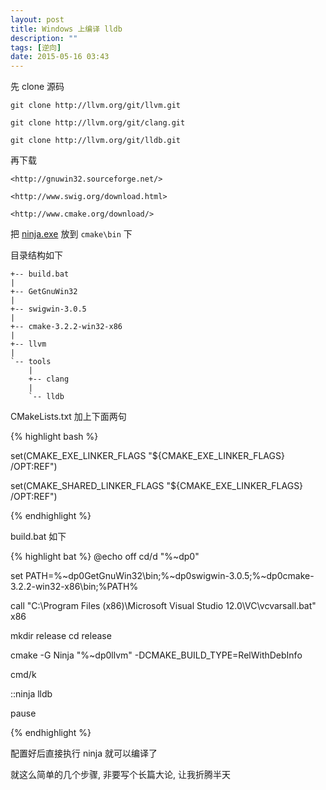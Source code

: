 ```yaml
---
layout: post
title: Windows 上编译 lldb
description: ""
tags: [逆向]
date: 2015-05-16 03:43
---
```


先 clone 源码

    git clone http://llvm.org/git/llvm.git

    git clone http://llvm.org/git/clang.git

    git clone http://llvm.org/git/lldb.git

再下载

    <http://gnuwin32.sourceforge.net/>

    <http://www.swig.org/download.html>

    <http://www.cmake.org/download/>

把 [ninja.exe]({{site.url}}/bin/Tools/ninja.exe) 放到 ```cmake\bin``` 下

目录结构如下

    +-- build.bat
    |
    +-- GetGnuWin32
    |
    +-- swigwin-3.0.5
    |
    +-- cmake-3.2.2-win32-x86
    |
    +-- llvm
    |
    `-- tools
        |
        +-- clang
        |
        `-- lldb

CMakeLists.txt 加上下面两句

{% highlight bash %}

set(CMAKE_EXE_LINKER_FLAGS "${CMAKE_EXE_LINKER_FLAGS} /OPT:REF")

set(CMAKE_SHARED_LINKER_FLAGS "${CMAKE_EXE_LINKER_FLAGS} /OPT:REF")

{% endhighlight %}


build.bat 如下

{% highlight bat %}
@echo off
cd/d "%~dp0"

set PATH=%~dp0GetGnuWin32\bin;%~dp0swigwin-3.0.5;%~dp0cmake-3.2.2-win32-x86\bin;%PATH%

call "C:\Program Files (x86)\Microsoft Visual Studio 12.0\VC\vcvarsall.bat" x86

mkdir release
cd release

cmake -G Ninja "%~dp0llvm" -DCMAKE_BUILD_TYPE=RelWithDebInfo

cmd/k

::ninja lldb

pause

{% endhighlight %}

配置好后直接执行 ninja 就可以编译了

就这么简单的几个步骤, 非要写个长篇大论, 让我折腾半天
